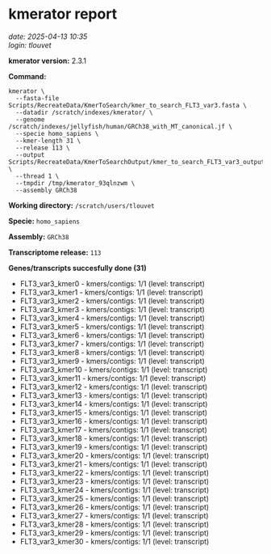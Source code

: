 # kmerator report
*date: 2025-04-13 10:35*  
*login: tlouvet*

**kmerator version:** 2.3.1

**Command:**

```
kmerator \
  --fasta-file Scripts/RecreateData/KmerToSearch/kmer_to_search_FLT3_var3.fasta \
  --datadir /scratch/indexes/kmerator/ \
  --genome /scratch/indexes/jellyfish/human/GRCh38_with_MT_canonical.jf \
  --specie homo_sapiens \
  --kmer-length 31 \
  --release 113 \
  --output Scripts/RecreateData/KmerToSearchOutput/kmer_to_search_FLT3_var3_output \
  --thread 1 \
  --tmpdir /tmp/kmerator_93qlnzwm \
  --assembly GRCh38
```

**Working directory:** `/scratch/users/tlouvet`

**Specie:** `homo_sapiens`

**Assembly:** `GRCh38`

**Transcriptome release:** `113`

**Genes/transcripts succesfully done (31)**

- FLT3_var3_kmer0 - kmers/contigs: 1/1 (level: transcript)
- FLT3_var3_kmer1 - kmers/contigs: 1/1 (level: transcript)
- FLT3_var3_kmer2 - kmers/contigs: 1/1 (level: transcript)
- FLT3_var3_kmer3 - kmers/contigs: 1/1 (level: transcript)
- FLT3_var3_kmer4 - kmers/contigs: 1/1 (level: transcript)
- FLT3_var3_kmer5 - kmers/contigs: 1/1 (level: transcript)
- FLT3_var3_kmer6 - kmers/contigs: 1/1 (level: transcript)
- FLT3_var3_kmer7 - kmers/contigs: 1/1 (level: transcript)
- FLT3_var3_kmer8 - kmers/contigs: 1/1 (level: transcript)
- FLT3_var3_kmer9 - kmers/contigs: 1/1 (level: transcript)
- FLT3_var3_kmer10 - kmers/contigs: 1/1 (level: transcript)
- FLT3_var3_kmer11 - kmers/contigs: 1/1 (level: transcript)
- FLT3_var3_kmer12 - kmers/contigs: 1/1 (level: transcript)
- FLT3_var3_kmer13 - kmers/contigs: 1/1 (level: transcript)
- FLT3_var3_kmer14 - kmers/contigs: 1/1 (level: transcript)
- FLT3_var3_kmer15 - kmers/contigs: 1/1 (level: transcript)
- FLT3_var3_kmer16 - kmers/contigs: 1/1 (level: transcript)
- FLT3_var3_kmer17 - kmers/contigs: 1/1 (level: transcript)
- FLT3_var3_kmer18 - kmers/contigs: 1/1 (level: transcript)
- FLT3_var3_kmer19 - kmers/contigs: 1/1 (level: transcript)
- FLT3_var3_kmer20 - kmers/contigs: 1/1 (level: transcript)
- FLT3_var3_kmer21 - kmers/contigs: 1/1 (level: transcript)
- FLT3_var3_kmer22 - kmers/contigs: 1/1 (level: transcript)
- FLT3_var3_kmer23 - kmers/contigs: 1/1 (level: transcript)
- FLT3_var3_kmer24 - kmers/contigs: 1/1 (level: transcript)
- FLT3_var3_kmer25 - kmers/contigs: 1/1 (level: transcript)
- FLT3_var3_kmer26 - kmers/contigs: 1/1 (level: transcript)
- FLT3_var3_kmer27 - kmers/contigs: 1/1 (level: transcript)
- FLT3_var3_kmer28 - kmers/contigs: 1/1 (level: transcript)
- FLT3_var3_kmer29 - kmers/contigs: 1/1 (level: transcript)
- FLT3_var3_kmer30 - kmers/contigs: 1/1 (level: transcript)
